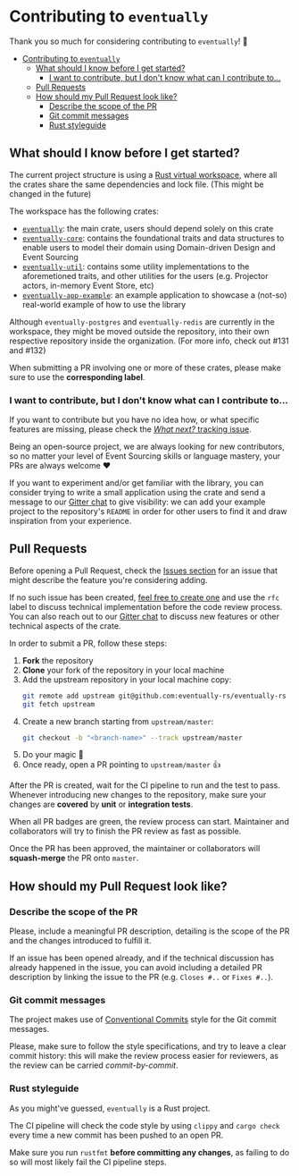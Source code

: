 # Contributing to `eventually`

Thank you so much for considering contributing to `eventually`! :tada:

- [Contributing to `eventually`](#contributing-to-eventually)
  - [What should I know before I get started?](#what-should-i-know-before-i-get-started)
    - [I want to contribute, but I don't know what can I contribute to...](#i-want-to-contribute-but-i-dont-know-what-can-i-contribute-to)
  - [Pull Requests](#pull-requests)
  - [How should my Pull Request look like?](#how-should-my-pull-request-look-like)
    - [Describe the scope of the PR](#describe-the-scope-of-the-pr)
    - [Git commit messages](#git-commit-messages)
    - [Rust styleguide](#rust-styleguide)

## What should I know before I get started?

The current project structure is using a [Rust virtual workspace][workspace],
where all the crates share the same dependencies and lock file.
(This might be changed in the future)

The workspace has the following crates:
- [`eventually`]\: the main crate, users should depend solely on this crate
- [`eventually-core`]\: contains the foundational traits and data structures to enable users to model their domain using Domain-driven Design and Event Sourcing
- [`eventually-util`]\: contains some utility implementations to the aforemetioned traits, and other utilities for the users (e.g. Projector actors, in-memory Event Store, etc)
- [`eventually-app-example`]\: an example application to showcase a (not-so) real-world example of how to use the library

Although `eventually-postgres` and `eventually-redis` are currently in the workspace, they might be moved outside the repository, into their own respective repository inside the organization. (For more info, check out #131 and #132)

When submitting a PR involving one or more of these crates, please make sure to use the **corresponding label**.

### I want to contribute, but I don't know what can I contribute to...

If you want to contribute but you have no idea how, or what specific features are
missing, please check the [_What next?_ tracking issue](https://github.com/eventually-rs/eventually-rs/issues/133).

Being an open-source project, we are always looking for new contributors, so no matter
your level of Event Sourcing skills or language mastery, your PRs are always welcome :heart:

If you want to experiment and/or get familiar with the library, you can consider
trying to write a small application using the crate and send a message to our
[Gitter chat][gitter] to give visibility: we can add your example project to the
repository's `README` in order for other users to find it and draw inspiration
from your experience.

## Pull Requests

Before opening a Pull Request, check the [Issues section][issues] for an issue that might describe the feature you're considering adding.

If no such issue has been created, [feel free to create one][new-issue] and use the `rfc` label to discuss technical
implementation before the code review process. You can also reach out to our [Gitter chat][gitter] to discuss new
features or other technical aspects of the crate.

In order to submit a PR, follow these steps:
1. **Fork** the repository
2. **Clone** your fork of the repository in your local machine
3. Add the upstream repository in your local machine copy:
    ```bash
    git remote add upstream git@github.com:eventually-rs/eventually-rs
    git fetch upstream
    ```
4. Create a new branch starting from `upstream/master`:
    ```bash
    git checkout -b "<branch-name>" --track upstream/master
    ```
5. Do your magic :tada:
6. Once ready, open a PR pointing to `upstream/master` :+1:

After the PR is created, wait for the CI pipeline to run and the test to pass. Whenever introducing new changes to the
repository, make sure your changes are **covered** by **unit** or **integration tests**.

When all PR badges are green, the review process can start.
Maintainer and collaborators will try to finish the PR review as fast as possible.

Once the PR has been approved, the maintainer or collaborators will **squash-merge** the PR onto `master`.

## How should my Pull Request look like?

### Describe the scope of the PR

Please, include a meaningful PR description, detailing is the scope of the PR and the changes
introduced to fulfill it.

If an issue has been opened already, and if the technical discussion has already happened in the issue, you can avoid
including a detailed PR description by linking the issue to the PR (e.g. `Closes #..` or `Fixes #..`).

### Git commit messages

The project makes use of [Conventional Commits][conventional-commits] style for the Git commit messages.

Please, make sure to follow the style specifications, and try to leave a clear commit history: this will make the review
process easier for reviewers, as the review can be carried _commit-by-commit_.

### Rust styleguide

As you might've guessed, `eventually` is a Rust project.

The CI pipeline will check the code style by using `clippy` and `cargo check`
every time a new commit has been pushed to an open PR.

Make sure you run `rustfmt` **before committing any changes**, as failing to do so will most likely fail the CI pipeline steps.

[workspace]: https://doc.rust-lang.org/book/ch14-03-cargo-workspaces.html
[`eventually`]: ./eventually
[`eventually-core`]: ./eventually-core
[`eventually-util`]: ./eventually-util
[`eventually-app-example`]: ./eventually-app-example
[issues]: https://github.com/eventually-rs/eventually-rs/issues
[new-issue]: https://github.com/eventually-rs/eventually-rs/issues/new
[gitter]: https://gitter.im/eventually-rs/community
[conventional-commits]: https://www.conventionalcommits.org/en/v1.0.0/
